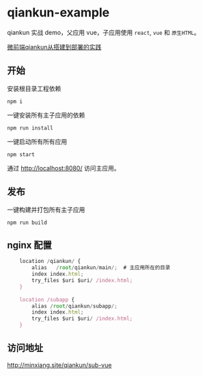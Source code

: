 # qiankun-example

qiankun 实战 demo，父应用 vue，子应用使用 `react`, `vue` 和 `原生HTML`。

[微前端qiankun从搭建到部署的实践](https://juejin.im/post/6875462470593904653)

## 开始
安装根目录工程依赖
```
npm i
```
一键安装所有主子应用的依赖
```
npm run install
```

一键启动所有所有应用
```
npm start
```

通过 [http://localhost:8080/](http://localhost:8080/) 访问主应用。

## 发布
一键构建并打包所有主子应用
```
npm run build
```

## nginx 配置
```js
	location /qiankun/ {
	    alias   /root/qiankun/main/;  # 主应用所在的目录
	    index index.html;
	    try_files $uri $uri/ /index.html;
	}
	    
	location /subapp {
		alias /root/qiankun/subapp/;
		index index.html;
	    try_files $uri $uri/ /index.html;
	}
```
## 访问地址

http://minxiang.site/qiankun/sub-vue